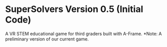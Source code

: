 # SuperSolvers Version 0.5 (Initial Code)

A VR STEM educational game for third graders built with A-Frame.
*Note: A preliminary version of our current game. 
